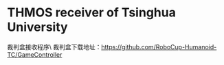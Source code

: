 # THMOS receiver of Tsinghua University
裁判盒接收程序\\
裁判盒下载地址：https://github.com/RoboCup-Humanoid-TC/GameController
